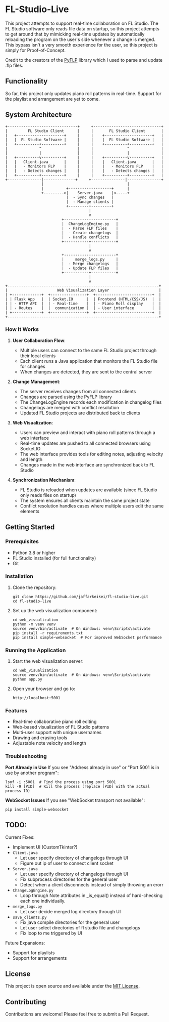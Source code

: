 # FL-Studio-Live
This project attempts to support real-time collaboration on FL Studio. The FL Studio software only reads file data on startup, so this project attempts to get around that by mimicking real-time updates by automatically reloading the program on the user's side whenever a change is merged. This bypass isn't a very smooth experience for the user, so this project is simply for Proof-of-Concept.

Credit to the creators of the [PyFLP](https://github.com/demberto/PyFLP) library which I used to parse and update .flp files.

## Functionality
So far, this project only updates piano roll patterns in real-time. Support for the playlist and arrangement are yet to come. 

## System Architecture

```
+-------------------------------+     +------------------------------+
|         FL Studio Client      |     |       FL Studio Client       |
|   +---------------------+     |     |    +---------------------+   |
|   |  FL Studio Software |     |     |    |  FL Studio Software |   |
|   +----------+----------+     |     |    +----------+----------+   |
|              ^                |     |               ^              |
|              |                |     |               |              |
|   +----------v----------+     |     |    +----------v----------+   |
|   |   Client.java       |     |     |    |   Client.java       |   |
|   |   - Monitors FLP    |     |     |    |   - Monitors FLP    |   |
|   |   - Detects changes |     |     |    |   - Detects changes |   |
|   +----------+----------+     |     |    +----------+----------+   |
+---------------|--------------+     +---------------|---------------+
                |                                     |
                |          +-------------------+      |
                +--------->|    Server.java    |<-----+
                           |  - Sync changes   |
                           |  - Manage clients |
                           +---------+---------+
                                     |
                                     v
                         +-----------------------+
                         |  ChangeLogEngine.py   |
                         |  - Parse FLP files    |
                         |  - Create changelogs  |
                         |  - Handle conflicts   |
                         +-----------+-----------+
                                     |
                                     v
                         +-----------------------+
                         |     merge_logs.py     |
                         |  - Merge changelogs   |
                         |  - Update FLP files   |
                         +-----------+-----------+
                                     |
                                     v
+-------------------------------------------------------------------+
|                      Web Visualization Layer                      |
| +-------------+  +----------------+  +-------------------------+  |
| | Flask App   |  | Socket.IO      |  | Frontend (HTML/CSS/JS)  |  |
| | - HTTP API  |  | - Real-time    |  | - Piano Roll display    |  |
| | - Routes    |  |  communication |  | - User interface        |  |
| +-------------+  +----------------+  +-------------------------+  |
+-------------------------------------------------------------------+
```

### How It Works

1. **User Collaboration Flow**:
   - Multiple users can connect to the same FL Studio project through their local clients
   - Each client runs a Java application that monitors the FL Studio file for changes
   - When changes are detected, they are sent to the central server

2. **Change Management**:
   - The server receives changes from all connected clients
   - Changes are parsed using the PyFLP library
   - The ChangeLogEngine records each modification in changelog files
   - Changelogs are merged with conflict resolution
   - Updated FL Studio projects are distributed back to clients

3. **Web Visualization**:
   - Users can preview and interact with piano roll patterns through a web interface
   - Real-time updates are pushed to all connected browsers using Socket.IO
   - The web interface provides tools for editing notes, adjusting velocity and length
   - Changes made in the web interface are synchronized back to FL Studio

4. **Synchronization Mechanism**:
   - FL Studio is reloaded when updates are available (since FL Studio only reads files on startup)
   - The system ensures all clients maintain the same project state
   - Conflict resolution handles cases where multiple users edit the same elements

## Getting Started

### Prerequisites
- Python 3.8 or higher
- FL Studio installed (for full functionality)
- Git

### Installation

1. Clone the repository:
   ```
   git clone https://github.com/jaffarkeikei/fl-studio-live.git
   cd fl-studio-live
   ```

2. Set up the web visualization component:
   ```
   cd web_visualization
   python -m venv venv
   source venv/bin/activate  # On Windows: venv\Scripts\activate
   pip install -r requirements.txt
   pip install simple-websocket  # For improved WebSocket performance
   ```

### Running the Application

1. Start the web visualization server:
   ```
   cd web_visualization
   source venv/bin/activate  # On Windows: venv\Scripts\activate
   python app.py
   ```

2. Open your browser and go to:
   ```
   http://localhost:5001
   ```

### Features
- Real-time collaborative piano roll editing
- Web-based visualization of FL Studio patterns
- Multi-user support with unique usernames
- Drawing and erasing tools
- Adjustable note velocity and length

### Troubleshooting

**Port Already in Use**
If you see "Address already in use" or "Port 5001 is in use by another program":
```
lsof -i :5001  # Find the process using port 5001
kill -9 [PID]  # Kill the process (replace [PID] with the actual process ID)
```

**WebSocket Issues**
If you see "WebSocket transport not available":
```
pip install simple-websocket
```

## TODO:

Current Fixes:
- Implement UI (CustomTkinter?)
- `Client.java`
    - Let user specify directory of changelogs through UI
    - Figure out ip of user to connect client socket
- `Server.java`
    - Let user specify directory of changelogs through UI
    - Fix subprocess directories for the general user
    - Detect when a client disconnects instead of simply throwing an erorr
- `ChangeLogEngine.py`
    - Loop through Note attributes in _is_equal() instead of hard-checking each one individually.
- `merge_logs.py`
    - Let user decide merged log directory through UI
- `save_clients.py`
    - Fix java compile directories for the general user
    - Let user select directories of fl studio file and changelogs
    - Fix loop to me triggered by UI

Future Expansions:
- Support for playlists
- Support for arrangements

## License
This project is open source and available under the [MIT License](LICENSE).

## Contributing
Contributions are welcome! Please feel free to submit a Pull Request.
